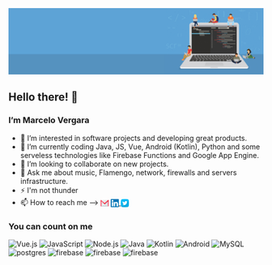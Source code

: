 ![alt text](https://github.com/marcelorvergara/marcelorvergara/blob/main/good-programmer-banner-final.jpg)

## Hello there! :wave:

### I’m Marcelo Vergara

- 👀 I’m interested in software projects and developing great products.
- 🌱 I’m currently coding Java, JS, Vue, Android (Kotlin), Python and some serveless technologies like Firebase Functions and Google App Engine.
- 💞️ I’m looking to collaborate on new projects.
- :speech_balloon: Ask me about music, Flamengo, network, firewalls and servers infrastructure.
- :zap: I'm not thunder
- 📫 How to reach me --> <a href="mailto:marcelorv@gmail.com"><img src="icons/gmail.svg" alt="GmailIcon" width="16" height="16" align="center"><img/></a> <a href="https://www.linkedin.com/in/mvergara/"><img src="icons/linkedin.svg" alt="LinkedinIcon" width="16" height="16" align="center"><img/> <a href="https://twitter.com/OFlamengoFacts"><img src="icons/twitter.svg" alt="TwitterIcon" width="16" height="16" align="center"><img/></a>

### You can count on me

<img alt="Vue.js" src="https://img.shields.io/badge/Vue.js-%20-yellowgreen?style=for-the-badge&logo=vue.js"/> <img alt="JavaScript" src="https://img.shields.io/badge/JavaScript-%20-yellow?style=for-the-badge&logo=javascript"/> <img alt="Node.js" src="https://img.shields.io/badge/Node.js-%20-green?style=for-the-badge&logo=node.js"/> <img alt="Java" src="https://img.shields.io/badge/Java-%20-orange?style=for-the-badge&logo=java"/> <img alt="Kotlin" src="https://img.shields.io/badge/Kotlin-%20-blue?style=for-the-badge&logo=kotlin"/> <img alt="Android" src="https://img.shields.io/badge/Android-%20-green?style=for-the-badge&logo=android"/>     <img alt="MySQL" src="https://img.shields.io/badge/MySQL-%20-blue?style=for-the-badge&logo=mysql"/> <img alt="postgres" src="https://img.shields.io/badge/postgres-%20-lightgrey?style=for-the-badge&logo=postgresql"/> <img alt="firebase" src="https://img.shields.io/badge/Firebase-%20-yellow?style=for-the-badge&logo=firebase"/> <img alt="firebase" src="https://img.shields.io/badge/Bootstrap-%20-blueviolet?style=for-the-badge&logo=bootstrap"/> <img alt="firebase" src="https://img.shields.io/badge/Googlecloud-%20-blue?style=for-the-badge&logo=google cloud"/>



<!---
marcelorvergara/marcelorvergara is a ✨ special ✨ repository because its `README.md` (this file) appears on your GitHub profile.
You can click the Preview link to take a look at your changes.
--->
